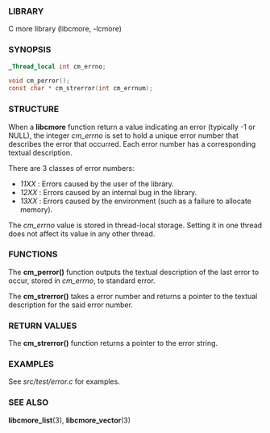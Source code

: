 ### LIBRARY
C more library (libcmore, -lcmore)


### SYNOPSIS
```c
_Thread_local int cm_errno;

void cm_perror();
const char * cm_strerror(int cm_errnum);
```


### STRUCTURE
When a **libcmore** function return a value indicating an error (typically -1 or NULL), the integer *cm_errno* is set to hold a unique error number that describes the error that occurred. Each error number has a corresponding textual description.  
  
There are 3 classes of error numbers:  

- *11XX* : Errors caused by the user of the library.
- *12XX* : Errors caused by an internal bug in the library.
- *13XX* : Errors caused by the environment (such as a failure to allocate memory).  
  
The *cm_errno* value is stored in thread-local storage. Setting it in one thread does not affect its value in any other thread.


### FUNCTIONS
The **cm_perror()** function outputs the textual description of the last error to occur, stored in *cm_errno*, to standard error. 

The **cm_strerror()** takes a error number and returns a pointer to the textual description for the said error number.  


### RETURN VALUES
The **cm_strerror()** function returns a pointer to the error string.  


### EXAMPLES
See *src/test/error.c* for examples.  
  

### SEE ALSO
**libcmore_list**(3), **libcmore_vector**(3)
